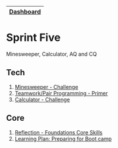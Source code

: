 [Dashboard](../README.md)|
---|

# Sprint Five

Minesweeper, Calculator, AQ and CQ

## Tech

1. [Minesweeper - Challenge](js-minesweeper.md)
2. [Teamwork/Pair Programming - Primer](pair-programming.md)
3. [Calculator - Challenge](js-calculator.md)

## Core 

1. [Reflection - Foundations Core Skills](core-sprint5-reflection.md)
2. [Learning Plan: Preparing for Boot camp](core-learning-plans.md)